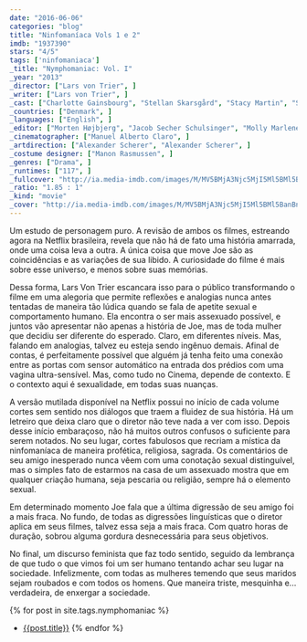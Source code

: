```yaml
---
date: "2016-06-06"
categories: "blog"
title: "Ninfomaníaca Vols 1 e 2"
imdb: "1937390"
stars: "4/5"
tags: ['ninfomaniaca']
_title: "Nymphomaniac: Vol. I"
_year: "2013"
_director: ["Lars von Trier", ]
_writer: ["Lars von Trier", ]
_cast: ["Charlotte Gainsbourg", "Stellan Skarsgård", "Stacy Martin", "Shia LaBeouf", "Christian Slater", "Uma Thurman", "Sophie Kennedy Clark", "Connie Nielsen", "Ronja Rissmann", ]
_countries: ["Denmark", ]
_languages: ["English", ]
_editor: ["Morten Højbjerg", "Jacob Secher Schulsinger", "Molly Marlene Stensgaard", ]
_cinematographer: ["Manuel Alberto Claro", ]
_artdirection: ["Alexander Scherer", "Alexander Scherer", ]
_costume designer: ["Manon Rasmussen", ]
_genres: ["Drama", ]
_runtimes: ["117", ]
_fullcover: "http://ia.media-imdb.com/images/M/MV5BMjA3Njc5MjI5Ml5BMl5BanBnXkFtZTgwNTY3Mjg3MDE@.jpg"
_ratio: "1.85 : 1"
_kind: "movie"
_cover: "http://ia.media-imdb.com/images/M/MV5BMjA3Njc5MjI5Ml5BMl5BanBnXkFtZTgwNTY3Mjg3MDE@._V1._SX94_SY140_.jpg"
---
```

Um estudo de personagem puro. A revisão de ambos os filmes, estreando agora na Netflix brasileira, revela que não há de fato uma história amarrada, onde uma coisa leva a outra. A única coisa que move Joe são as coincidências e as variações de sua libido. A curiosidade do filme é mais sobre esse universo, e menos sobre suas memórias.

Dessa forma, Lars Von Trier escancara isso para o público transformando o filme em uma alegoria que permite reflexões e analogias nunca antes tentadas de maneira tão lúdica quando se fala de apetite sexual e comportamento humano. Ela encontra o ser mais assexuado possível, e juntos vão apresentar não apenas a história de Joe, mas de toda mulher que decidiu ser diferente do esperado. Claro, em diferentes níveis.
Mas, falando em analogias, talvez eu esteja sendo ingênuo demais. Afinal de contas, é perfeitamente possível que alguém já tenha feito uma conexão entre as portas com sensor automático na entrada dos prédios com uma vagina ultra-sensível. Mas, como tudo no Cinema, depende de contexto. E o contexto aqui é sexualidade, em todas suas nuanças.

A versão mutilada disponível na Netflix possui no início de cada volume cortes sem sentido nos diálogos que traem a fluidez de sua história. Há um letreiro que deixa claro que o diretor não teve nada a ver com isso. Depois desse início embaraçoso, não há muitos outros confusos o suficiente para serem notados. No seu lugar, cortes fabulosos que recriam a mística da ninfomaníaca de maneira profética, religiosa, sagrada. Os comentários de seu amigo inesperado nunca vêem com uma conotação sexual distinguível, mas o simples fato de estarmos na casa de um assexuado mostra que em qualquer criação humana, seja pescaria ou religião, sempre há o elemento sexual.

Em determinado momento Joe fala que a última digressão de seu amigo foi a mais fraca. No fundo, de todas as digressões linguísticas que o diretor aplica em seus filmes, talvez essa seja a mais fraca. Com quatro horas de duração, sobrou alguma gordura desnecessária para seus objetivos.

No final, um discurso feminista que faz todo sentido, seguido da lembrança de que tudo o que vimos foi um ser humano tentando achar seu lugar na sociedade. Infelizmente, com todas as mulheres temendo que seus maridos sejam roubados e com todos os homens. Que maneira triste, mesquinha e... verdadeira, de enxergar a sociedade.

{% for post in site.tags.nymphomaniac %}
 - [{{post.title}}]({{post.url}})
{% endfor %}

